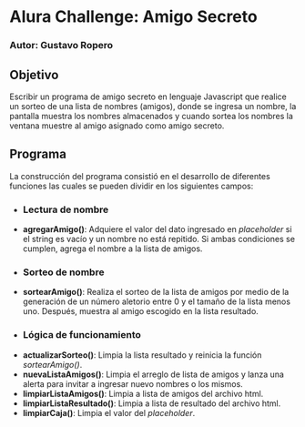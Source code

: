 # Alura Challenge: Amigo Secreto

### Autor: Gustavo Ropero

## Objetivo

Escribir un programa de amigo secreto en lenguaje Javascript que realice un sorteo de una lista de nombres (amigos), donde se ingresa un nombre, la pantalla muestra los nombres almacenados y cuando sortea los nombres la ventana muestre al amigo asignado como amigo secreto.

## Programa

La construcción del programa consistió en el desarrollo de diferentes funciones las cuales se pueden dividir en los siguientes campos:
- ### Lectura de nombre
- **agregarAmigo()**: Adquiere el valor del dato ingresado en _placeholder_ si el string es vacío y un nombre no está repitido. Si ambas condiciones se cumplen, agrega el nombre a la lista de amigos.
- ### Sorteo de nombre
- **sortearAmigo()**: Realiza el sorteo de la lista de amigos por medio de la generación de un número aletorio entre 0 y el tamaño de la lista menos uno. Después, muestra al amigo escogido en la lista resultado.
- ### Lógica de funcionamiento 
- **actualizarSorteo()**: Limpia la lista resultado y reinicia la función *sortearAmigo()*.
- **nuevaListaAmigos()**: Limpia el arreglo de lista de amigos y lanza una alerta para invitar a ingresar nuevo nombres o los mismos.
- **limpiarListaAmigos()**: Limpia a lista de amigos del archivo html.
- **limpiarListaResultado()**: Limpia a lista de resultado del archivo html.
- **limpiarCaja()**: Limpia el valor del _placeholder_.